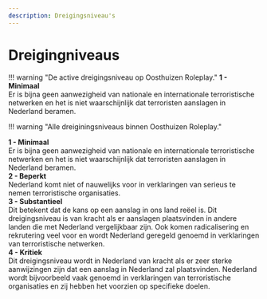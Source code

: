 ```yaml
---
description: Dreigingsniveau's
---
```


# Dreigingniveaus

!!! warning "De active dreigingsniveau op Oosthuizen Roleplay."
**1 - Minimaal**  
Er is bijna geen aanwezigheid van nationale en internationale terroristische netwerken en het is niet waarschijnlijk dat terroristen aanslagen in Nederland beramen.

!!! warning "Alle dreiginingsniveaus binnen Oosthuizen Roleplay."

**1 - Minimaal**  
Er is bijna geen aanwezigheid van nationale en internationale terroristische netwerken en het is niet waarschijnlijk dat terroristen aanslagen in Nederland beramen.  
**2 - Beperkt**  
Nederland komt niet of nauwelijks voor in verklaringen van serieus te nemen terroristische organisaties.  
**3 - Substantieel**  
Dit betekent dat de kans op een aanslag in ons land reëel is. Dit dreigingsniveau is van kracht als er aanslagen plaatsvinden in andere landen die met Nederland vergelijkbaar zijn. Ook komen radicalisering en rekrutering veel voor en wordt Nederland geregeld genoemd in verklaringen van terroristische netwerken.  
**4 - Kritiek**  
Dit dreigingsniveau wordt in Nederland van kracht als er zeer sterke aanwijzingen zijn dat een aanslag in Nederland zal plaatsvinden. Nederland wordt bijvoorbeeld vaak genoemd in verklaringen van terroristische organisaties en zij hebben het voorzien op specifieke doelen.
